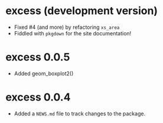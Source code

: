 # excess (development version)

* Fixed #4 (and more) by refactoring `xs_area`
* Fiddled with `pkgdown` for the site documentation!

# excess 0.0.5

* Added geom_boxplot2()


# excess 0.0.4

* Added a `NEWS.md` file to track changes to the package.
